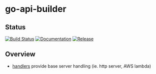 # go-api-builder

## Status


[![Build Status](https://travis-ci.org/ryankurte/go-api.-buildersvg?branch=master)](https://travis-ci.org/ryankurte/go-api-builder)
[![Documentation](https://img.shields.io/badge/docs-godoc-blue.svg)](https://godoc.org/github.com/ryankurte/go-api-builder)
[![Release](https://img.shields.io/github/release/ryankurte/go-api-builder.svg)](https://github.com/ryankurte/go-api-builder)


## Overview

- [handlers](handlers) provide base server handling (ie. http server, AWS lambda)